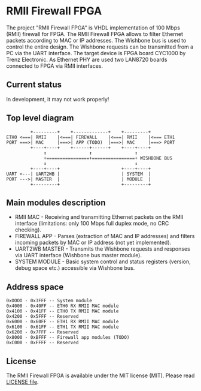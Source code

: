 # RMII Firewall FPGA
The project "RMII Firewall FPGA" is VHDL implementation of 100 Mbps (RMII) firewall for FPGA. The RMII Firewall FPGA allows to filter Ethernet packets according to MAC or IP addresses. The Wishbone bus is used to control the entire design. The Wishbone requests can be transmitted from a PC via the UART interface. The target device is FPGA board CYC1000 by Trenz Electronic. As Ethernet PHY are used two LAN8720 boards connected to FPGA via RMII interfaces.

## Current status
In development, it may not work properly!

## Top level diagram
```
         +---------+    +-------------+    +---------+
ETH0 <===| RMII    |<===| FIREWALL    |<===| RMII    |<=== ETH1
PORT ===>| MAC     |===>| APP (TODO)  |===>| MAC     |===> PORT
         +----+----+    +------+------+    +----+----+
              ↕                ↕                ↕
              +================+================+ WISHBONE BUS
              ↕                                 ↕
         +----+----+                       +----+----+
UART <---| UART2WB |                       | SYSTEM  |
PORT --->| MASTER  |                       | MODULE  |
         +---------+                       +---------+
```
## Main modules description

* RMII MAC - Receiving and transmitting Ethernet packets on the RMII interface (limitations: only 100 Mbps full duplex mode, no CRC checking).
* FIREWALL APP - Parses (extraction of MAC and IP addresses) and filters incoming packets by MAC or IP address (not yet implemented).
* UART2WB MASTER - Transmits the Wishbone requests and responses via UART interface (Wishbone bus master module).
* SYSTEM MODULE - Basic system control and status registers (version, debug space etc.) accessible via Wishbone bus.

## Address space
```
0xOOOO - 0x3FFF -- System module
0x4000 - 0x40FF -- ETH0 RX RMII MAC module
0x4100 - 0x41FF -- ETH0 TX RMII MAC module
0x4200 - 0x5FFF -- Reserved
0x6000 - 0x60FF -- ETH1 RX RMII MAC module
0x6100 - 0x61FF -- ETH1 TX RMII MAC module
0x6200 - 0x7FFF -- Reserved
0x8000 - 0xBFFF -- Firewall app modules (TODO)
0xC000 - 0xFFFF -- Reserved
```
## License
The RMII Firewall FPGA is available under the MIT license (MIT). Please read [LICENSE file](LICENSE).
